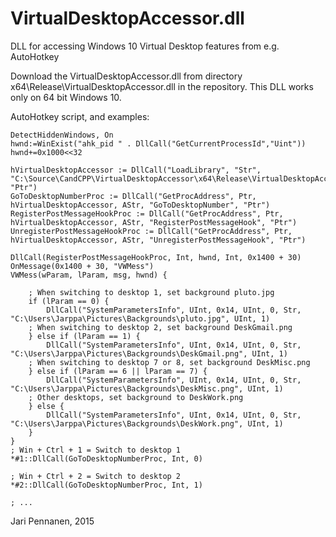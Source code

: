
VirtualDesktopAccessor.dll
==========================

DLL for accessing Windows 10 Virtual Desktop features from e.g. AutoHotkey

Download the VirtualDesktopAccessor.dll from directory x64\Release\VirtualDesktopAccessor.dll in the repository. This DLL works only on 64 bit Windows 10.

AutoHotkey script, and examples:

	DetectHiddenWindows, On
	hwnd:=WinExist("ahk_pid " . DllCall("GetCurrentProcessId","Uint"))
	hwnd+=0x1000<<32

	hVirtualDesktopAccessor := DllCall("LoadLibrary", "Str", "C:\Source\CandCPP\VirtualDesktopAccessor\x64\Release\VirtualDesktopAccessor.dll", "Ptr") 
	GoToDesktopNumberProc := DllCall("GetProcAddress", Ptr, hVirtualDesktopAccessor, AStr, "GoToDesktopNumber", "Ptr")
	RegisterPostMessageHookProc := DllCall("GetProcAddress", Ptr, hVirtualDesktopAccessor, AStr, "RegisterPostMessageHook", "Ptr")
	UnregisterPostMessageHookProc := DllCall("GetProcAddress", Ptr, hVirtualDesktopAccessor, AStr, "UnregisterPostMessageHook", "Ptr")

	DllCall(RegisterPostMessageHookProc, Int, hwnd, Int, 0x1400 + 30)
	OnMessage(0x1400 + 30, "VWMess")
	VWMess(wParam, lParam, msg, hwnd) {
		
		; When switching to desktop 1, set background pluto.jpg
		if (lParam == 0) {
			DllCall("SystemParametersInfo", UInt, 0x14, UInt, 0, Str, "C:\Users\Jarppa\Pictures\Backgrounds\pluto.jpg", UInt, 1)
		; When switching to desktop 2, set background DeskGmail.png
		} else if (lParam == 1) {
			DllCall("SystemParametersInfo", UInt, 0x14, UInt, 0, Str, "C:\Users\Jarppa\Pictures\Backgrounds\DeskGmail.png", UInt, 1)
		; When switching to desktop 7 or 8, set background DeskMisc.png
		} else if (lParam == 6 || lParam == 7) {
			DllCall("SystemParametersInfo", UInt, 0x14, UInt, 0, Str, "C:\Users\Jarppa\Pictures\Backgrounds\DeskMisc.png", UInt, 1)
		; Other desktops, set background to DeskWork.png
		} else {
			DllCall("SystemParametersInfo", UInt, 0x14, UInt, 0, Str, "C:\Users\Jarppa\Pictures\Backgrounds\DeskWork.png", UInt, 1)
		}
	}
	; Win + Ctrl + 1 = Switch to desktop 1
	*#1::DllCall(GoToDesktopNumberProc, Int, 0)

	; Win + Ctrl + 2 = Switch to desktop 2
	*#2::DllCall(GoToDesktopNumberProc, Int, 1)

	; ...



Jari Pennanen, 2015